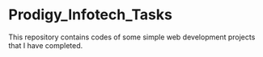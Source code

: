 # Prodigy_Infotech_Tasks
This repository contains codes of some simple web development projects that I have completed.
